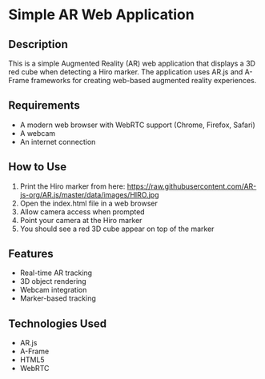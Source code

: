 # Simple AR Web Application

## Description
This is a simple Augmented Reality (AR) web application that displays a 3D red cube when detecting a Hiro marker. The application uses AR.js and A-Frame frameworks for creating web-based augmented reality experiences.

## Requirements
- A modern web browser with WebRTC support (Chrome, Firefox, Safari)
- A webcam
- An internet connection

## How to Use
1. Print the Hiro marker from here: https://raw.githubusercontent.com/AR-js-org/AR.js/master/data/images/HIRO.jpg
2. Open the index.html file in a web browser
3. Allow camera access when prompted
4. Point your camera at the Hiro marker
5. You should see a red 3D cube appear on top of the marker

## Features
- Real-time AR tracking
- 3D object rendering
- Webcam integration
- Marker-based tracking

## Technologies Used
- AR.js
- A-Frame
- HTML5
- WebRTC